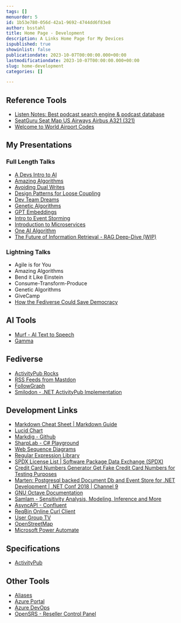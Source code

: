 ```yaml
---
tags: []
menuorder: 5
id: 1b53e780-056d-42a1-9692-4744dd6f83e8
author: bsstahl
title: Home Page - Development
description: A Links Home Page for My Devices
ispublished: true
showinlist: false
publicationdate: 2023-10-07T00:00:00.000+00:00
lastmodificationdate: 2023-10-07T00:00:00.000+00:00
slug: home-development
categories: []

---
```

## Reference Tools

* [Listen Notes: Best podcast search engine & podcast database](https://www.listennotes.com/)
* [SeatGuru Seat Map US Airways Airbus A321 (321)](http://www.seatguru.com/airlines/US_Airways/US_Airways_Airbus_A321.php)
* [Welcome to World Airport Codes](http://www.world-airport-codes.com/)

## My Presentations

### Full Length Talks

* [A Devs Intro to AI](https://adevsintrotoai.azurewebsites.net/)
* [Amazing Algorithms](https://amazingalgorithms.azurewebsites.net/)
* [Avoiding Dual Writes](https://avoidingdualwrites.azurewebsites.net/)
* [Design Patterns for Loose Coupling](http://designpatternsforloosecoupling.azurewebsites.net/)
* [Dev Team Dreams](https://devteamdreams.azurewebsites.net/)
* [Genetic Algorithms](http://geneticalgorithmsforai.azurewebsites.net/)
* [GPT Embeddings](https://introtoembeddings.azurewebsites.net/)
* [Intro to Event Storming](http://introtoeventstorming.azurewebsites.net/)
* [Introduction to Microservices](https://introtomicroservices.azurewebsites.net/)
* [One AI Algorithm](https://oneaialgorithm.azurewebsites.net/)
* [The Future of Information Retrieval - RAG Deep-Dive (WIP)](https://ragdeepdive.azurewebsites.net/)

### Lightning Talks

* Agile is for You
* Amazing Algorithms
* Bend it Like Einstein
* Consume-Transform-Produce
* Genetic Algorithms
* GiveCamp
* [How the Fediverse Could Save Democracy](https://fediverse.azurewebsites.net/)

## AI Tools

* [Murf - AI Text to Speech](https://murf.ai/studio/project/2/P016846823999002PM)
* [Gamma](https://gamma.app/tour)

## Fediverse

* [ActivityPub Rocks](https://activitypub.rocks/)
* [RSS Feeds from Mastdon](https://rss-is-dead.lol/user?profileUrl=https%3A%2F%2Ffosstodon.org%2Fusers%2FBsstahl)
* [FollowGraph](https://followgraph.vercel.app/)
* [Smilodon - .NET ActivityPub Implementation](https://devchatter.com/Smilodon/)

## Development Links

* [Markdown Cheat Sheet | Markdown Guide](https://www.markdownguide.org/cheat-sheet)
* [Lucid Chart](https://lucid.app/documents#/dashboard?folder_id=home)
* [Markdig - Github](https://github.com/xoofx/markdig)
* [SharpLab - C# Playground](https://sharplab.io)
* [Web Sequence Diagrams](https://www.websequencediagrams.com/)
* [Regular Expression Library](https://regexlib.com/)
* [SPDX License List | Software Package Data Exchange (SPDX)](https://spdx.org/licenses/)
* [Credit Card Numbers Generator  Get Fake Credit Card Numbers for Testing Purposes](http://www.getcreditcardnumbers.com/)
* [Marten: Postgresql backed Document Db and Event Store for .NET Development | .NET Conf 2018 | Channel 9](https://channel9.msdn.com/Events/dotnetConf/2018/S315)
* [GNU Octave Documentation](http://www.gnu.org/software/octave/doc/interpreter/)
* [SamIam - Sensitivity Analysis, Modeling, Inference and More](http://reasoning.cs.ucla.edu/samiam/)
* [AsyncAPI - Confluent](https://docs.confluent.io/cloud/current/stream-governance/async-api.html)
* [ReqBin Online Curl Client](https://reqbin.com/curl)
* [User Group TV](https://usergroup.tv/)
* [OpenStreetMap](https://www.openstreetmap.org/)
* [Microsoft Power Automate](https://make.powerautomate.com/environments/ebafe3cb-dc4c-4566-9086-d7397f557cc0/home)

## Specifications

* [ActivityPub](https://www.w3.org/TR/activitypub/)

## Other Tools

* [Aliases](https://cp.rackspace.com/EmailHosting/Mail/Aliases/List)
* [Azure Portal](http://portal.azure.com/)
* [Azure DevOps](http://bsstahl.visualstudio.com/)
* [OpenSRS - Reseller Control Panel](https://manage.opensrs.com/#)
